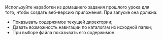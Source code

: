 Используйте наработки из домашнего задания прошлого урока для того, чтобы создать веб-версию приложения. При запуске она должна:
* Показывать содержимое текущей директории;
* Давать возможность навигации по каталогам из исходной папки;
* При выборе файла показывать его содержимое.